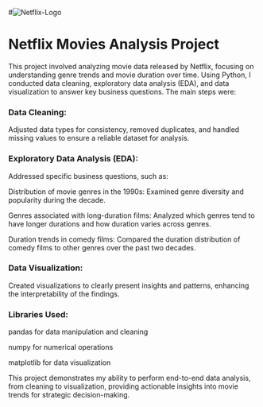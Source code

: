 #![Netflix-Logo](https://github.com/user-attachments/assets/f86d8c9f-c388-4228-9e50-14666a8faec8)

# Netflix Movies Analysis Project

This project involved analyzing movie data released by Netflix, focusing on understanding genre trends and movie duration over time. Using Python, I conducted data cleaning, exploratory data analysis (EDA), and data visualization to answer key business questions. The main steps were:

### Data Cleaning:

Adjusted data types for consistency, removed duplicates, and handled missing values to ensure a reliable dataset for analysis.

### Exploratory Data Analysis (EDA):

Addressed specific business questions, such as:

Distribution of movie genres in the 1990s: Examined genre diversity and popularity during the decade.

Genres associated with long-duration films: Analyzed which genres tend to have longer durations and how duration varies across genres.

Duration trends in comedy films: Compared the duration distribution of comedy films to other genres over the past two decades.

###  Data Visualization:

Created visualizations to clearly present insights and patterns, enhancing the interpretability of the findings.

### Libraries Used:

pandas for data manipulation and cleaning

numpy for numerical operations

matplotlib for data visualization

This project demonstrates my ability to perform end-to-end data analysis, from cleaning to visualization, providing actionable insights into movie trends for strategic decision-making.








